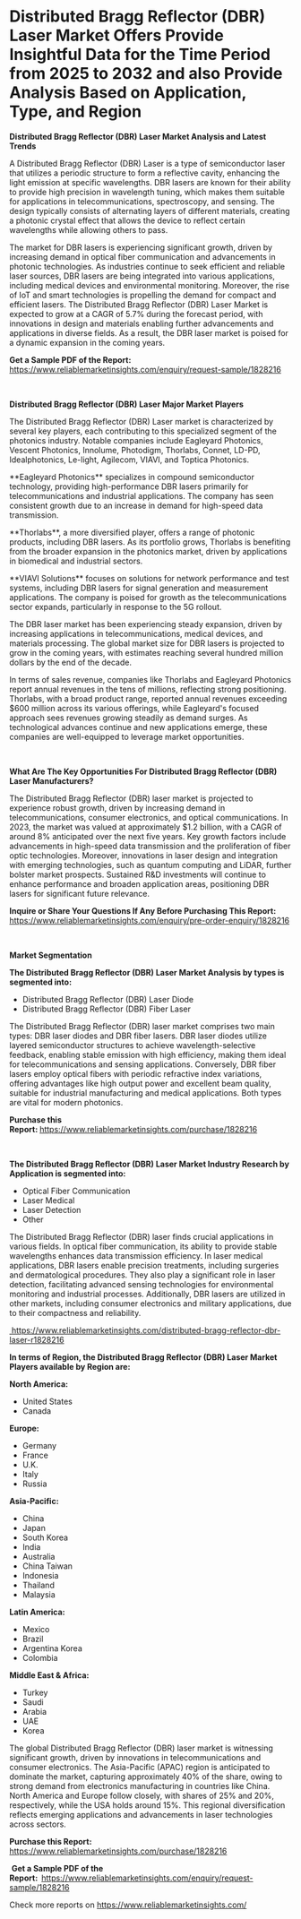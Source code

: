 <p><h1>Distributed Bragg Reflector (DBR) Laser Market Offers Provide Insightful Data for the Time Period from 2025 to 2032 and also Provide Analysis Based on Application, Type, and Region</h1></p><p><strong>Distributed Bragg Reflector (DBR) Laser Market Analysis and Latest Trends</strong></p>
<p><p>A Distributed Bragg Reflector (DBR) Laser is a type of semiconductor laser that utilizes a periodic structure to form a reflective cavity, enhancing the light emission at specific wavelengths. DBR lasers are known for their ability to provide high precision in wavelength tuning, which makes them suitable for applications in telecommunications, spectroscopy, and sensing. The design typically consists of alternating layers of different materials, creating a photonic crystal effect that allows the device to reflect certain wavelengths while allowing others to pass.</p><p>The market for DBR lasers is experiencing significant growth, driven by increasing demand in optical fiber communication and advancements in photonic technologies. As industries continue to seek efficient and reliable laser sources, DBR lasers are being integrated into various applications, including medical devices and environmental monitoring. Moreover, the rise of IoT and smart technologies is propelling the demand for compact and efficient lasers. The Distributed Bragg Reflector (DBR) Laser Market is expected to grow at a CAGR of 5.7% during the forecast period, with innovations in design and materials enabling further advancements and applications in diverse fields. As a result, the DBR laser market is poised for a dynamic expansion in the coming years.</p></p>
<p><strong>Get a Sample PDF of the Report:&nbsp;</strong> <a href="https://www.reliablemarketinsights.com/enquiry/request-sample/1828216?utm_campaign=2327&utm_medium=2&utm_source=Github&utm_content=ia&utm_term=28022025&utm_id=distributed-bragg-reflector-dbr-laser">https://www.reliablemarketinsights.com/enquiry/request-sample/1828216</a></p>
<p>&nbsp;</p>
<p><strong>Distributed Bragg Reflector (DBR) Laser Major Market Players</strong></p>
<p><p>The Distributed Bragg Reflector (DBR) Laser market is characterized by several key players, each contributing to this specialized segment of the photonics industry. Notable companies include Eagleyard Photonics, Vescent Photonics, Innolume, Photodigm, Thorlabs, Connet, LD-PD, Idealphotonics, Le-light, Agilecom, VIAVI, and Toptica Photonics.</p><p>**Eagleyard Photonics** specializes in compound semiconductor technology, providing high-performance DBR lasers primarily for telecommunications and industrial applications. The company has seen consistent growth due to an increase in demand for high-speed data transmission.</p><p>**Thorlabs**, a more diversified player, offers a range of photonic products, including DBR lasers. As its portfolio grows, Thorlabs is benefiting from the broader expansion in the photonics market, driven by applications in biomedical and industrial sectors.</p><p>**VIAVI Solutions** focuses on solutions for network performance and test systems, including DBR lasers for signal generation and measurement applications. The company is poised for growth as the telecommunications sector expands, particularly in response to the 5G rollout.</p><p>The DBR laser market has been experiencing steady expansion, driven by increasing applications in telecommunications, medical devices, and materials processing. The global market size for DBR lasers is projected to grow in the coming years, with estimates reaching several hundred million dollars by the end of the decade.</p><p>In terms of sales revenue, companies like Thorlabs and Eagleyard Photonics report annual revenues in the tens of millions, reflecting strong positioning. Thorlabs, with a broad product range, reported annual revenues exceeding $600 million across its various offerings, while Eagleyard's focused approach sees revenues growing steadily as demand surges. As technological advances continue and new applications emerge, these companies are well-equipped to leverage market opportunities.</p></p>
<p>&nbsp;</p>
<p><strong>What Are The Key Opportunities For Distributed Bragg Reflector (DBR) Laser Manufacturers?</strong></p>
<p><p>The Distributed Bragg Reflector (DBR) laser market is projected to experience robust growth, driven by increasing demand in telecommunications, consumer electronics, and optical communications. In 2023, the market was valued at approximately $1.2 billion, with a CAGR of around 8% anticipated over the next five years. Key growth factors include advancements in high-speed data transmission and the proliferation of fiber optic technologies. Moreover, innovations in laser design and integration with emerging technologies, such as quantum computing and LiDAR, further bolster market prospects. Sustained R&D investments will continue to enhance performance and broaden application areas, positioning DBR lasers for significant future relevance.</p></p>
<p><strong>Inquire or Share Your Questions If Any Before Purchasing This Report:</strong> <a href="https://www.reliablemarketinsights.com/enquiry/pre-order-enquiry/1828216?utm_campaign=2327&utm_medium=2&utm_source=Github&utm_content=ia&utm_term=28022025&utm_id=distributed-bragg-reflector-dbr-laser">https://www.reliablemarketinsights.com/enquiry/pre-order-enquiry/1828216</a></p>
<p>&nbsp;</p>
<p><strong>Market Segmentation</strong></p>
<p><strong>The Distributed Bragg Reflector (DBR) Laser Market Analysis by types is segmented into:</strong></p>
<p><ul><li>Distributed Bragg Reflector (DBR) Laser Diode</li><li>Distributed Bragg Reflector (DBR) Fiber Laser</li></ul></p>
<p><p>The Distributed Bragg Reflector (DBR) laser market comprises two main types: DBR laser diodes and DBR fiber lasers. DBR laser diodes utilize layered semiconductor structures to achieve wavelength-selective feedback, enabling stable emission with high efficiency, making them ideal for telecommunications and sensing applications. Conversely, DBR fiber lasers employ optical fibers with periodic refractive index variations, offering advantages like high output power and excellent beam quality, suitable for industrial manufacturing and medical applications. Both types are vital for modern photonics.</p></p>
<p><strong>Purchase this Report:&nbsp;</strong><a href="https://www.reliablemarketinsights.com/purchase/1828216?utm_campaign=2327&utm_medium=2&utm_source=Github&utm_content=ia&utm_term=28022025&utm_id=distributed-bragg-reflector-dbr-laser">https://www.reliablemarketinsights.com/purchase/1828216</a></p>
<p>&nbsp;</p>
<p><strong>The Distributed Bragg Reflector (DBR) Laser Market Industry Research by Application is segmented into:</strong></p>
<p><ul><li>Optical Fiber Communication</li><li>Laser Medical</li><li>Laser Detection</li><li>Other</li></ul></p>
<p><p>The Distributed Bragg Reflector (DBR) laser finds crucial applications in various fields. In optical fiber communication, its ability to provide stable wavelengths enhances data transmission efficiency. In laser medical applications, DBR lasers enable precision treatments, including surgeries and dermatological procedures. They also play a significant role in laser detection, facilitating advanced sensing technologies for environmental monitoring and industrial processes. Additionally, DBR lasers are utilized in other markets, including consumer electronics and military applications, due to their compactness and reliability.</p></p>
<p><a href="https://www.reliablemarketinsights.com/distributed-bragg-reflector-dbr-laser-r1828216?utm_campaign=2327&utm_medium=2&utm_source=Github&utm_content=ia&utm_term=28022025&utm_id=distributed-bragg-reflector-dbr-laser">&nbsp;https://www.reliablemarketinsights.com/distributed-bragg-reflector-dbr-laser-r1828216</a></p>
<p><strong>In terms of Region, the Distributed Bragg Reflector (DBR) Laser Market Players available by Region are:</strong></p>
<p>
    <p> <strong> North America: </strong>
        <ul>
            <li>United States</li>
            <li>Canada</li>
        </ul>
        </p> 
    <p> <strong> Europe: </strong>
        <ul>
            <li>Germany</li>
            <li>France</li>
            <li>U.K.</li>
            <li>Italy</li>
            <li>Russia</li>
        </ul>
        </p> 
    <p> <strong> Asia-Pacific: </strong>
        <ul>
            <li>China</li>
            <li>Japan</li>
            <li>South Korea</li>
            <li>India</li>
            <li>Australia</li>
            <li>China Taiwan</li>
            <li>Indonesia</li>
            <li>Thailand</li>
            <li>Malaysia</li>
        </ul>
        </p> 
    <p> <strong> Latin America: </strong>
        <ul>
            <li>Mexico</li>
            <li>Brazil</li>
            <li>Argentina Korea</li>
            <li>Colombia</li>
        </ul>
        </p> 
    <p> <strong> Middle East & Africa: </strong>
        <ul>
            <li>Turkey</li>
            <li>Saudi</li>
            <li>Arabia</li>
            <li>UAE</li>
            <li>Korea</li>
        </ul>
    </p>
    </p>
<p><p>The global Distributed Bragg Reflector (DBR) laser market is witnessing significant growth, driven by innovations in telecommunications and consumer electronics. The Asia-Pacific (APAC) region is anticipated to dominate the market, capturing approximately 40% of the share, owing to strong demand from electronics manufacturing in countries like China. North America and Europe follow closely, with shares of 25% and 20%, respectively, while the USA holds around 15%. This regional diversification reflects emerging applications and advancements in laser technologies across sectors.</p></p>
<p><strong>Purchase this Report: </strong><a href="https://www.reliablemarketinsights.com/purchase/1828216?utm_campaign=2327&utm_medium=2&utm_source=Github&utm_content=ia&utm_term=28022025&utm_id=distributed-bragg-reflector-dbr-laser">https://www.reliablemarketinsights.com/purchase/1828216</a></p>
<p>&nbsp;<strong>Get a Sample PDF of the Report:&nbsp;&nbsp;</strong><a href="https://www.reliablemarketinsights.com/enquiry/request-sample/1828216?utm_campaign=2327&utm_medium=2&utm_source=Github&utm_content=ia&utm_term=28022025&utm_id=distributed-bragg-reflector-dbr-laser">https://www.reliablemarketinsights.com/enquiry/request-sample/1828216</a></p>
<p><strong></strong></p>
<p>Check more reports on <a href="https://www.reliablemarketinsights.com/?utm_campaign=2327&utm_medium=2&utm_source=Github&utm_content=ia&utm_term=28022025&utm_id=distributed-bragg-reflector-dbr-laser">https://www.reliablemarketinsights.com/</a></p>